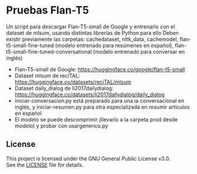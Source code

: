 # Pruebas Flan-T5
Un script para descargar Flan-T5-small de Google y entrenarlo con el dataset de mlsum, usando distintas librerías de Python para ello
Deben existir previamente las carpetas: cachedataset, nltk_data, cachemodel, flan-t5-small-fine-tuned (modelo entrenado para resúmenes en español), flan-t5-small-fine-tuned-conversational (modelo entrenado para conversar en inglés)
- Flan-T5-small de Google: https://huggingface.co/google/flan-t5-small
- Dataset mlsum de reciTAL: https://huggingface.co/datasets/reciTAL/mlsum 
- Dataset daily_dialog de li2017dailydialog: https://huggingface.co/datasets/li2017dailydialog/daily_dialog
- iniciar-conversacion.py está preparado para una ia conversacional en inglés, y iniciar-resumen.py para otra especializada en resumir artículos en español
- El modelo se puede descomprimir (llevarlo a la carpeta prod desde modelo) y probar con usargenerico.py

## License
This project is licensed under the GNU General Public License v3.0.  
See the [LICENSE](./LICENSE.txt) file for details.
